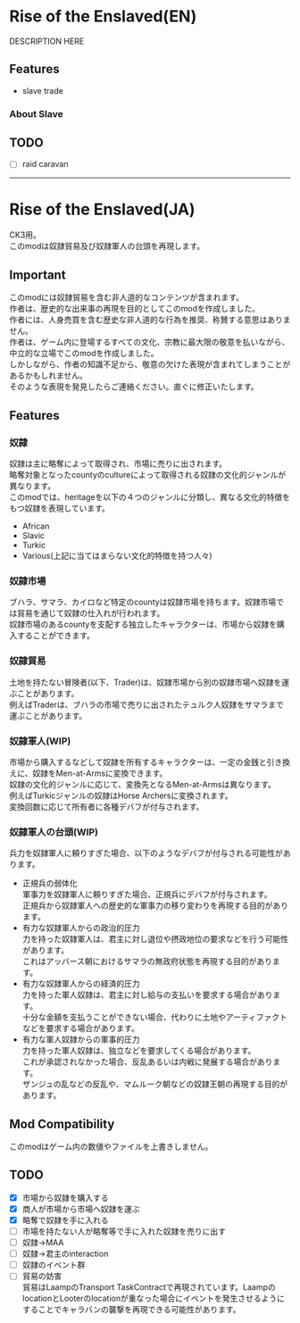 ﻿# Rise of the Enslaved(EN)
DESCRIPTION HERE

## Features
- slave trade

### About Slave


## TODO
- [ ] raid caravan


---


# Rise of the Enslaved(JA)  
CK3用。  
このmodは奴隷貿易及び奴隷軍人の台頭を再現します。  


## Important
このmodには奴隷貿易を含む非人道的なコンテンツが含まれます。  
作者は、歴史的な出来事の再現を目的としてこのmodを作成しました。  
作者には、人身売買を含む歴史な非人道的な行為を推奨、称賛する意思はありません。  
作者は、ゲーム内に登場するすべての文化、宗教に最大限の敬意を払いながら、中立的な立場でこのmodを作成しました。  
しかしながら、作者の知識不足から、敬意の欠けた表現が含まれてしまうことがあるかもしれません。  
そのような表現を発見したらご連絡ください。直ぐに修正いたします。  


## Features
### 奴隷  
奴隷は主に略奪によって取得され、市場に売りに出されます。  
略奪対象となったcountyのcultureによって取得される奴隷の文化的ジャンルが異なります。  
このmodでは、heritageを以下の４つのジャンルに分類し、異なる文化的特徴をもつ奴隷を表現しています。
- African
- Slavic
- Turkic
- Various(上記に当てはまらない文化的特徴を持つ人々)  
### 奴隷市場  
ブハラ、サマラ、カイロなど特定のcountyは奴隷市場を持ちます。奴隷市場では貿易を通じて奴隷の仕入れが行われます。  
奴隷市場のあるcountyを支配する独立したキャラクターは、市場から奴隷を購入することができます。  
### 奴隷貿易  
土地を持たない冒険者(以下、Trader)は、奴隷市場から別の奴隷市場へ奴隷を運ぶことがあります。  
例えばTraderは、ブハラの市場で売りに出されたテュルク人奴隷をサマラまで運ぶことがあります。  
### 奴隷軍人(WIP)  
市場から購入するなどして奴隷を所有するキャラクターは、一定の金銭と引き換えに、奴隷をMen-at-Armsに変換できます。  
奴隷の文化的ジャンルに応じて、変換先となるMen-at-Armsは異なります。  
例えばTurkicジャンルの奴隷はHorse Archersに変換されます。  
変換回数に応じて所有者に各種デバフが付与されます。  
### 奴隷軍人の台頭(WIP)  
兵力を奴隷軍人に頼りすぎた場合、以下のようなデバフが付与される可能性があります。  
- 正規兵の弱体化  
    軍事力を奴隷軍人に頼りすぎた場合、正規兵にデバフが付与されます。  
    正規兵から奴隷軍人への歴史的な軍事力の移り変わりを再現する目的があります。  
- 有力な奴隷軍人からの政治的圧力  
    力を持った奴隷軍人は、君主に対し退位や摂政地位の要求などを行う可能性があります。  
    これはアッバース朝におけるサマラの無政府状態を再現する目的があります。  
- 有力な奴隷軍人からの経済的圧力  
    力を持った軍人奴隷は、君主に対し給与の支払いを要求する場合があります。  
    十分な金額を支払うことができない場合、代わりに土地やアーティファクトなどを要求する場合があります。  
- 有力な軍人奴隷からの軍事的圧力  
    力を持った軍人奴隷は、独立などを要求してくる場合があります。  
    これが承認されなかった場合、反乱あるいは内戦に発展する場合があります。  
    ザンジュの乱などの反乱や、マムルーク朝などの奴隷王朝の再現する目的があります。  

## Mod Compatibility
このmodはゲーム内の数値やファイルを上書きしません。  

## TODO
- [x] 市場から奴隷を購入する
- [x] 商人が市場から市場へ奴隷を運ぶ
- [x] 略奪で奴隷を手に入れる
- [ ] 市場を持たない人が略奪等で手に入れた奴隷を売りに出す
- [ ] 奴隷->MAA
- [ ] 奴隷->君主のinteraction
- [ ] 奴隷のイベント群
- [ ] 貿易の妨害  
貿易はLaampのTransport TaskContractで再現されています。LaampのlocationとLooterのlocationが重なった場合にイベントを発生させるようにすることでキャラバンの襲撃を再現できる可能性があります。